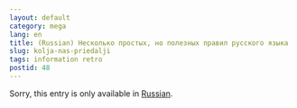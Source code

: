 ```yaml
---
layout: default
category: mega
lang: en
title: (Russian) Несколько простых, но полезных правил русского языка
slug: kolja-nas-priedalji
tags: information retro 
postid: 48
---
```

<p>Sorry, this entry is only available in <a href="http://mega.genn.org/export/getposts.php">Russian</a>.</p>